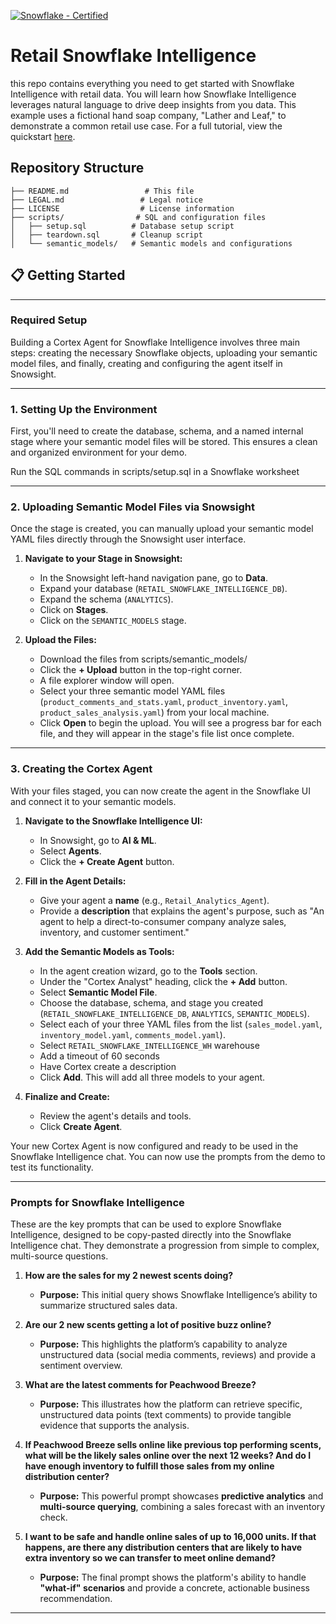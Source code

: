 [![Snowflake - Certified](https://img.shields.io/badge/Snowflake-Certified-2ea44f?style=for-the-badge&logo=snowflake)](https://developers.snowflake.com/solutions/)

# Retail Snowflake Intelligence

this repo contains everything you need to get started with Snowflake Intelligence with retail data. You will learn how Snowflake Intelligence leverages natural language to drive deep insights from you data. This example uses a fictional hand soap company, "Lather and Leaf," to demonstrate a common retail use case. For a full tutorial, view the quickstart [here](https://quickstarts.snowflake.com/guide/retail_snowflake_intelligence).

## Repository Structure
```
├── README.md                 # This file
├── LEGAL.md                 # Legal notice
├── LICENSE                  # License information
├── scripts/                # SQL and configuration files
│   ├── setup.sql          # Database setup script
│   ├── teardown.sql       # Cleanup script
│   └── semantic_models/   # Semantic models and configurations
```

## 📋 Getting Started

***

### **Required Setup**

Building a Cortex Agent for Snowflake Intelligence involves three main steps: creating the necessary Snowflake objects, uploading your semantic model files, and finally, creating and configuring the agent itself in Snowsight.

-----
### **1. Setting Up the Environment**

First, you'll need to create the database, schema, and a named internal stage where your semantic model files will be stored. This ensures a clean and organized environment for your demo.

Run the SQL commands in scripts/setup.sql in a Snowflake worksheet

-----

### **2. Uploading Semantic Model Files via Snowsight**

Once the stage is created, you can manually upload your semantic model YAML files directly through the Snowsight user interface.

1.  **Navigate to your Stage in Snowsight:**

      * In the Snowsight left-hand navigation pane, go to **Data**.
      * Expand your database (`RETAIL_SNOWFLAKE_INTELLIGENCE_DB`).
      * Expand the schema (`ANALYTICS`).
      * Click on **Stages**.
      * Click on the `SEMANTIC_MODELS` stage.

2.  **Upload the Files:**

      * Download the files from scripts/semantic_models/
      * Click the **+ Upload** button in the top-right corner.
      * A file explorer window will open.
      * Select your three semantic model YAML files (`product_comments_and_stats.yaml`, `product_inventory.yaml`, `product_sales_analysis.yaml`) from your local machine.
      * Click **Open** to begin the upload. You will see a progress bar for each file, and they will appear in the stage's file list once complete.

-----

### **3. Creating the Cortex Agent**

With your files staged, you can now create the agent in the Snowflake UI and connect it to your semantic models.

1.  **Navigate to the Snowflake Intelligence UI:**

      * In Snowsight, go to **AI & ML**.
      * Select **Agents**.
      * Click the **+ Create Agent** button.

2.  **Fill in the Agent Details:**

      * Give your agent a **name** (e.g., `Retail_Analytics_Agent`).
      * Provide a **description** that explains the agent's purpose, such as "An agent to help a direct-to-consumer company analyze sales, inventory, and customer sentiment."

3.  **Add the Semantic Models as Tools:**

      * In the agent creation wizard, go to the **Tools** section.
      * Under the "Cortex Analyst" heading, click the **+ Add** button.
      * Select **Semantic Model File**.
      * Choose the database, schema, and stage you created (`RETAIL_SNOWFLAKE_INTELLIGENCE_DB`, `ANALYTICS`, `SEMANTIC_MODELS`).
      * Select each of your three YAML files from the list (`sales_model.yaml`, `inventory_model.yaml`, `comments_model.yaml`).
      * Select `RETAIL_SNOWFLAKE_INTELLIGENCE_WH` warehouse
      * Add a timeout of 60 seconds
      * Have Cortex create a description 
      * Click **Add**. This will add all three models to your agent.

4.  **Finalize and Create:**

      * Review the agent's details and tools.
      * Click **Create Agent**.

Your new Cortex Agent is now configured and ready to be used in the Snowflake Intelligence chat. You can now use the prompts from the demo to test its functionality.

***

### **Prompts for Snowflake Intelligence**

These are the key prompts that can be used to explore Snowflake Intelligence, designed to be copy-pasted directly into the Snowflake Intelligence chat. They demonstrate a progression from simple to complex, multi-source questions.

1.  **How are the sales for my 2 newest scents doing?**
    * **Purpose:** This initial query shows Snowflake Intelligence’s ability to summarize structured sales data.

2.  **Are our 2 new scents getting a lot of positive buzz online?**
    * **Purpose:** This highlights the platform’s capability to analyze unstructured data (social media comments, reviews) and provide a sentiment overview.

3.  **What are the latest comments for Peachwood Breeze?**
    * **Purpose:** This illustrates how the platform can retrieve specific, unstructured data points (text comments) to provide tangible evidence that supports the analysis.

4.  **If Peachwood Breeze sells online like previous top performing scents, what will be the likely sales online over the next 12 weeks? And do I have enough inventory to fulfill those sales from my online distribution center?**
    * **Purpose:** This powerful prompt showcases **predictive analytics** and **multi-source querying**, combining a sales forecast with an inventory check.

5.  **I want to be safe and handle online sales of up to 16,000 units. If that happens, are there any distribution centers that are likely to have extra inventory so we can transfer to meet online demand?**
    * **Purpose:** The final prompt shows the platform's ability to handle **"what-if" scenarios** and provide a concrete, actionable business recommendation.

***
